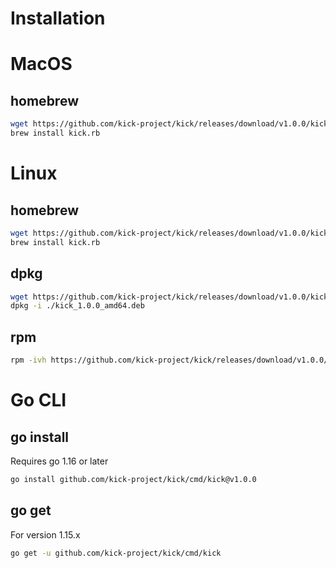 # Installation

# MacOS

## homebrew
```bash
wget https://github.com/kick-project/kick/releases/download/v1.0.0/kick.rb
brew install kick.rb
```

# Linux

## homebrew
```bash
wget https://github.com/kick-project/kick/releases/download/v1.0.0/kick.rb
brew install kick.rb
```

## dpkg
```bash
wget https://github.com/kick-project/kick/releases/download/v1.0.0/kick_1.0.0_amd64.deb
dpkg -i ./kick_1.0.0_amd64.deb
```

## rpm
```bash
rpm -ivh https://github.com/kick-project/kick/releases/download/v1.0.0/kick-1.0.0.x86_64.rpm
```

# Go CLI

## go install

Requires go 1.16 or later
```bash
go install github.com/kick-project/kick/cmd/kick@v1.0.0
```

## go get

For version 1.15.x
```bash
go get -u github.com/kick-project/kick/cmd/kick
```
